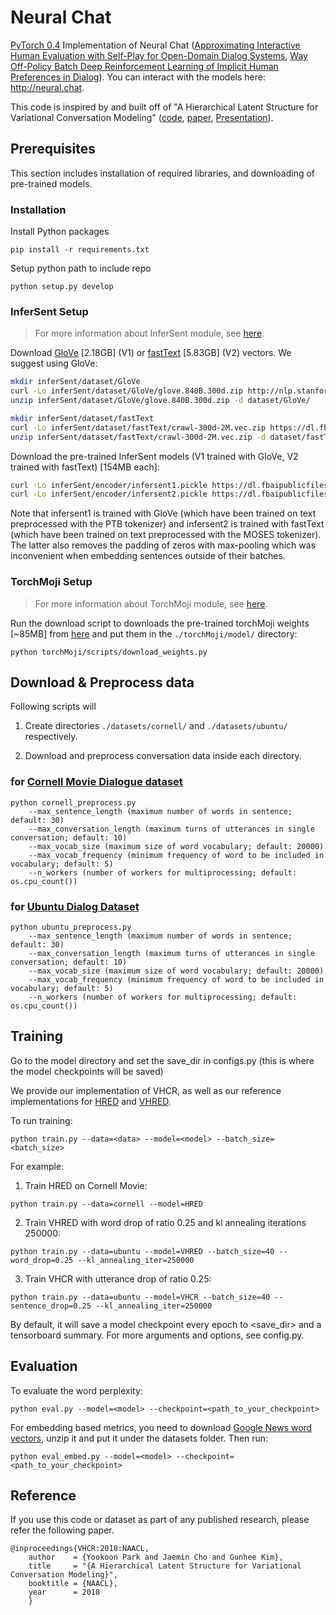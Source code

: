 # Neural Chat
[PyTorch 0.4](https://github.com/pytorch/pytorch) Implementation of Neural Chat ([Approximating Interactive Human Evaluation with Self-Play for Open-Domain Dialog Systems](https://arxiv.org/abs/), [Way Off-Policy Batch Deep Reinforcement Learning of Implicit Human Preferences in Dialog](https://arxiv.org/abs/)). You can interact with the models here: http://neural.chat. 

This code is inspired by and built off of "A Hierarchical Latent Structure for Variational Conversation Modeling" ([code](), [paper](https://arxiv.org/abs/1804.03424), [Presentation](https://vimeo.com/277671819)). 

## Prerequisites
This section includes installation of required libraries, and downloading of pre-trained models.

### Installation
Install Python packages
```
pip install -r requirements.txt
```

Setup python path to include repo
```
python setup.py develop
```

### InferSent Setup

> For more information about InferSent module, see [here](https://github.com/natashamjaques/neural_chat/tree/master/inferSent).

Download [GloVe](https://nlp.stanford.edu/projects/glove/) [2.18GB] (V1) or [fastText](https://fasttext.cc/docs/en/english-vectors.html) [5.83GB] (V2) vectors. We suggest using GloVe:
```bash
mkdir inferSent/dataset/GloVe
curl -Lo inferSent/dataset/GloVe/glove.840B.300d.zip http://nlp.stanford.edu/data/glove.840B.300d.zip
unzip inferSent/dataset/GloVe/glove.840B.300d.zip -d dataset/GloVe/

mkdir inferSent/dataset/fastText
curl -Lo inferSent/dataset/fastText/crawl-300d-2M.vec.zip https://dl.fbaipublicfiles.com/fasttext/vectors-english/crawl-300d-2M-subword.zip
unzip inferSent/dataset/fastText/crawl-300d-2M.vec.zip -d dataset/fastText/
```

Download the pre-trained InferSent models (V1 trained with GloVe, V2 trained with fastText) [154MB each]:
```bash
curl -Lo inferSent/encoder/infersent1.pickle https://dl.fbaipublicfiles.com/infersent/infersent1.pkl
curl -Lo inferSent/encoder/infersent2.pickle https://dl.fbaipublicfiles.com/infersent/infersent2.pkl
```
Note that infersent1 is trained with GloVe (which have been trained on text preprocessed with the PTB tokenizer) and infersent2 is trained with fastText (which have been trained on text preprocessed with the MOSES tokenizer). The latter also removes the padding of zeros with max-pooling which was inconvenient when embedding sentences outside of their batches.

### TorchMoji Setup

> For more information about TorchMoji module, see [here](https://github.com/natashamjaques/neural_chat/tree/master/torchMoji).

Run the download script to downloads the pre-trained torchMoji weights [~85MB] from [here](https://www.dropbox.com/s/q8lax9ary32c7t9/pytorch_model.bin?dl=0) and put them in the `./torchMoji/model/` directory:
```
python torchMoji/scripts/download_weights.py
```

## Download & Preprocess data
Following scripts will

1. Create directories `./datasets/cornell/` and `./datasets/ubuntu/` respectively.

2. Download and preprocess conversation data inside each directory.

### for [Cornell Movie Dialogue dataset](https://www.cs.cornell.edu/~cristian/Cornell_Movie-Dialogs_Corpus.html)
```
python cornell_preprocess.py
    --max_sentence_length (maximum number of words in sentence; default: 30)
    --max_conversation_length (maximum turns of utterances in single conversation; default: 10)
    --max_vocab_size (maximum size of word vocabulary; default: 20000)
    --max_vocab_frequency (minimum frequency of word to be included in vocabulary; default: 5)
    --n_workers (number of workers for multiprocessing; default: os.cpu_count())
```

### for [Ubuntu Dialog Dataset](http://dataset.cs.mcgill.ca/ubuntu-corpus-1.0/)
```
python ubuntu_preprocess.py
    --max_sentence_length (maximum number of words in sentence; default: 30)
    --max_conversation_length (maximum turns of utterances in single conversation; default: 10)
    --max_vocab_size (maximum size of word vocabulary; default: 20000)
    --max_vocab_frequency (minimum frequency of word to be included in vocabulary; default: 5)
    --n_workers (number of workers for multiprocessing; default: os.cpu_count())
```

## Training
Go to the model directory and set the save_dir in configs.py (this is where the model checkpoints will be saved)

We provide our implementation of VHCR, as well as our reference implementations for [HRED](https://arxiv.org/abs/1507.02221) and [VHRED](https://arxiv.org/abs/1605.06069).

To run training:
```
python train.py --data=<data> --model=<model> --batch_size=<batch_size>
```

For example:
1. Train HRED on Cornell Movie:
```
python train.py --data=cornell --model=HRED
```

2. Train VHRED with word drop of ratio 0.25 and kl annealing iterations 250000:
```
python train.py --data=ubuntu --model=VHRED --batch_size=40 --word_drop=0.25 --kl_annealing_iter=250000
```

3. Train VHCR with utterance drop of ratio 0.25:
```
python train.py --data=ubuntu --model=VHCR --batch_size=40 --sentence_drop=0.25 --kl_annealing_iter=250000
```

By default, it will save a model checkpoint every epoch to <save_dir> and a tensorboard summary.
For more arguments and options, see config.py.


## Evaluation
To evaluate the word perplexity:
```
python eval.py --model=<model> --checkpoint=<path_to_your_checkpoint>
```

For embedding based metrics, you need to download [Google News word vectors](https://drive.google.com/file/d/0B7XkCwpI5KDYNlNUTTlSS21pQmM/edit?usp=sharing), unzip it and put it under the datasets folder.
Then run:
```
python eval_embed.py --model=<model> --checkpoint=<path_to_your_checkpoint>
```


## Reference

If you use this code or dataset as part of any published research, please refer the following paper.

```
@inproceedings{VHCR:2018:NAACL,
    author    = {Yookoon Park and Jaemin Cho and Gunhee Kim},
    title     = "{A Hierarchical Latent Structure for Variational Conversation Modeling}",
    booktitle = {NAACL},
    year      = 2018
    }
```